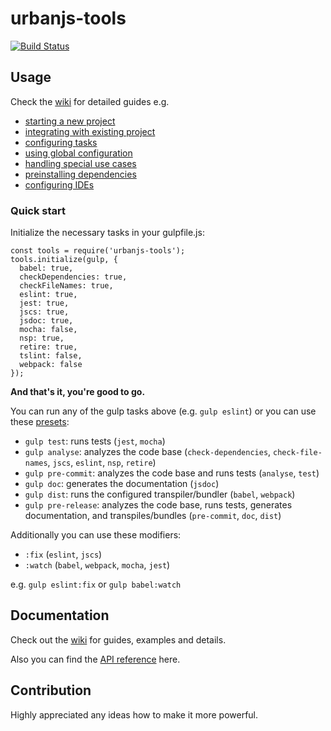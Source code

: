 # urbanjs-tools
[![Build Status](https://travis-ci.org/urbanjs/tools.svg?branch=master)](https://travis-ci.org/urbanjs/tools)

## Usage

Check the [wiki](https://github.com/urbanjs/tools/wiki) for detailed guides e.g.
- [starting a new project](https://github.com/urbanjs/tools/wiki/3.1---How-to-start-new-project)
- [integrating with existing project](https://github.com/urbanjs/tools/wiki/3.2---How-to-integrate-with-existing-project)
- [configuring tasks](https://github.com/urbanjs/tools/wiki/3.3-How-to-configure-tasks)
- [using global configuration](https://github.com/urbanjs/tools/wiki/3.4-How-to-use-globals)
- [handling special use cases](https://github.com/urbanjs/tools/wiki/3.5---How-to-handle-special-use-cases)
- [preinstalling dependencies](https://github.com/urbanjs/tools/wiki/3.6---How-to-preinstall-dependencies)
- [configuring IDEs](https://github.com/urbanjs/tools/wiki/3.7---How-to-configure-the-editors)

### Quick start

Initialize the necessary tasks in your gulpfile.js:
```
const tools = require('urbanjs-tools');
tools.initialize(gulp, {
  babel: true,
  checkDependencies: true,
  checkFileNames: true,
  eslint: true,
  jest: true,
  jscs: true,
  jsdoc: true,
  mocha: false,
  nsp: true,
  retire: true,
  tslint: false,
  webpack: false
});
```

**And that's it, you're good to go.**

You can run any of the gulp tasks above (e.g. ```gulp eslint```) or you can use these [presets](https://github.com/urbanjs/tools/wiki/3---Usage#available-presets):
- `gulp test`: runs tests (```jest```, ```mocha```)
- `gulp analyse`: analyzes the code base (```check-dependencies```, ```check-file-names```, ```jscs```, ```eslint```, ```nsp```, ```retire```)
- `gulp pre-commit`: analyzes the code base and runs tests (```analyse```, ```test```)
- `gulp doc`: generates the documentation (```jsdoc```)
- `gulp dist`: runs the configured transpiler/bundler (```babel```, ```webpack```)
- `gulp pre-release`: analyzes the code base, runs tests, generates documentation, and transpiles/bundles (```pre-commit```, ```doc```, ```dist```)

Additionally you can use these modifiers:
- `:fix` (`eslint`, `jscs`)
- `:watch` (`babel`, `webpack`, `mocha`, `jest`)

e.g. `gulp eslint:fix` or `gulp babel:watch`

## Documentation
Check out the [wiki](https://github.com/urbanjs/tools/wiki) for guides, examples and details.

Also you can find the [API reference](http://urbanjs.github.io/tools/) here.

## Contribution
Highly appreciated any ideas how to make it more powerful.
